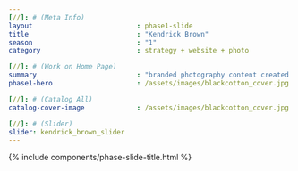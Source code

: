 ```yaml
---
[//]: # (Meta Info)
layout                          : phase1-slide
title 					        : "Kendrick Brown"
season				            : "1"
category						: strategy + website + photo

[//]: # (Work on Home Page)
summary                         : "branded photography content created for website"
phase1-hero                     : /assets/images/blackcotton_cover.jpg

[//]: # (Catalog All)
catalog-cover-image				: /assets/images/blackcotton_cover.jpg

[//]: # (Slider)
slider: kendrick_brown_slider
---
```


{% include components/phase-slide-title.html %}
